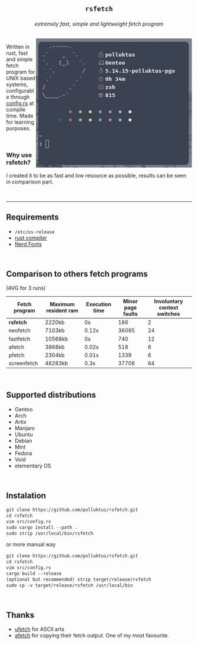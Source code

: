 ## <p align="center">`rsfetch`</p>

<p align="center"><i>extremely fast, simple and lightweight fetch program</i></p>
<br>

<img align="right" src="rsfetch.png"/>

<p>Written in rust, fast and simple fetch program for UNIX based systems, configurable through <a href="src/config.rs">config.rs</a> at compile time. Made for learning purposes.</p><br>

<h3>Why use rsfetch?</h3>
<p">I created it to be as fast and low resource as possible, results can be seen in comparison part.</p><br>

---

## Requirements
*  `/etc/os-release`
*   <a href="https://www.rust-lang.org/learn/get-started">rust compiler</a>
*   <a href="https://www.nerdfonts.com/">Nerd Fonts</a>

<br>

## Comparison to others fetch programs

(AVG for 3 runs)

| Fetch program           | Maximum resident ram | Execution time | Minor page faults | Involuntary context switches |
| ---------------         | ------               | -------        | -----------       | ----------                   |
| **rsfetch**             | 2220kb               | 0s             |   186             |  2                           |
| neofetch                | 7103kb               | 0.12s          |   36095           |  24                          |
| fastfetch               | 10568kb              | 0s             |   740             |  12                          |
| afetch                  | 3868kb               | 0.02s          |   518             |  6                           |
| pfetch                  | 2304kb               | 0.01s          |   1339            |  6                           |
| screenfetch             | 48283kb              | 0.3s           |   37708           |  64                          |

<br>

## Supported distributions
* Gentoo
* Arch
* Artix
* Manjaro
* Ubuntu
* Debian
* Mint
* Fedora
* Void
* elementary OS

<br>

## Instalation
```
git clone https://github.com/polluktus/rsfetch.git
cd rsfetch
vim src/config.rs
sudo cargo install --path .
sudo strip /usr/local/bin/rsfetch
```
or more manual way
```
git clone https://github.com/polluktus/rsfetch.git
cd rsfetch
vim src/config.rs
cargo build --release
(optional but recommended) strip target/release/rsfetch
sudo cp -v target/release/rsfetch /usr/local/bin
```

<br>

## Thanks
* <a href="https://github.com/jschx/ufetch">ufetch</a> for ASCII arts
* <a href="https://github.com/13-CF/afetch">afetch</a> for copying their fetch output. One of my most favourite.
